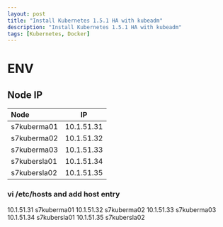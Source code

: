 ```yaml
---
layout: post
title: "Install Kubernetes 1.5.1 HA with kubeadm"
description: "Install Kubernetes 1.5.1 HA with kubeadm"
tags: [Kubernetes, Docker]
---
```


# ENV
## Node   IP
| Node           | IP           |
|:--------       |:-------:     |
| s7kuberma01    | 10.1.51.31   |
| s7kuberma02    | 10.1.51.32   |
| s7kuberma03    | 10.1.51.33   |
| s7kubersla01   | 10.1.51.34   |
| s7kubersla02   | 10.1.51.35   |

### vi /etc/hosts and add host entry
10.1.51.31  s7kuberma01
10.1.51.32  s7kuberma02
10.1.51.33  s7kuberma03
10.1.51.34  s7kubersla01
10.1.51.35  s7kubersla02

